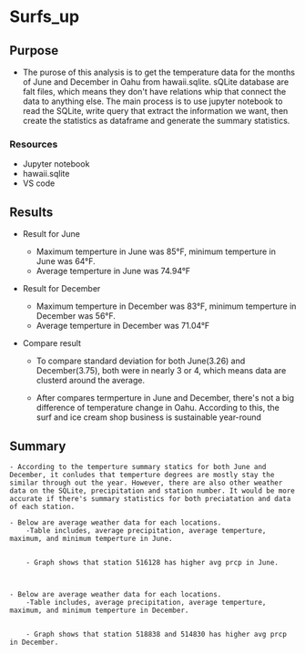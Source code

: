 # Surfs_up

## Purpose
- The purose of this analysis is to get the temperature data for the months of June and December in Oahu from hawaii.sqlite. sQLite database are falt files, which means they don't have relations whip that connect the data to anything else. The main process is to use jupyter notebook to read the SQLite, write query that extract the information we want, then create the statistics as dataframe and generate the summary statistics. 

### Resources
- Jupyter notebook
- hawaii.sqlite
- VS code


## Results
- Result for June
    - Maximum temperture in June was 85°F, minimum temperture in June was 64°F.
    - Average temperture in June was 74.94°F

- Result for December
    - Maximum temperture in December was 83°F, minimum temperture in December was 56°F.
    - Average temperture in December was 71.04°F

- Compare result
    - To compare standard deviation for both June(3.26) and December(3.75), both were in nearly 3 or 4, which means data are clusterd around the average.

    - After compares termperture in June and December, there's not a big difference of temperature change in Oahu. According to this, the surf and ice cream shop business is sustainable year-round

## Summary
    - According to the temperture summary statics for both June and December, it conludes that temperture degrees are mostly stay the similar through out the year. However, there are also other weather data on the SQLite, precipitation and station number. It would be more accurate if there's summary statistics for both preciatation and data of each station.

    - Below are average weather data for each locations.      
        -Table includes, average precipitation, average temperture, maximum, and minimum temperture in June.


        - Graph shows that station 516128 has higher avg prcp in June.



    - Below are average weather data for each locations.
        -Table includes, average precipitation, average temperture, maximum, and minimum temperture in December.


        - Graph shows that station 518838 and 514830 has higher avg prcp in December.
        
